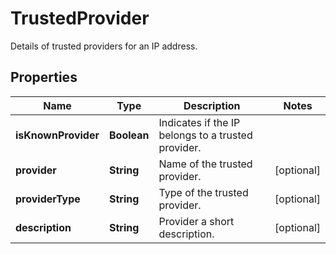 

# TrustedProvider

Details of trusted providers for an IP address.

## Properties

| Name | Type | Description | Notes |
|------------ | ------------- | ------------- | -------------|
|**isKnownProvider** | **Boolean** | Indicates if the IP belongs to a trusted provider. |  |
|**provider** | **String** | Name of the trusted provider. |  [optional] |
|**providerType** | **String** | Type of the trusted provider. |  [optional] |
|**description** | **String** | Provider a short description. |  [optional] |



